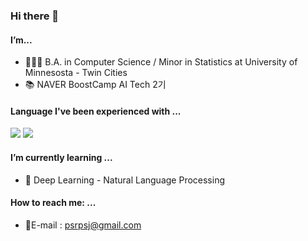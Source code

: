 ### Hi there 👋

#### I’m...  
* 👨🏻‍🎓 B.A. in Computer Science / Minor in Statistics at University of Minnesosta - Twin Cities  
* 📚 NAVER BoostCamp AI Tech 2기

#### Language I've been experienced with ...
<img src="https://img.shields.io/badge/Python-3766AB?style=flat-square&logo=Python&logoColor=white"/></a>
<img src="https://img.shields.io/badge/Java-007396?style=flat-square&logo=Python&logoColor=white"/></a>

#### I’m currently learning ...  
* 🧠 Deep Learning - Natural Language Processing

#### How to reach me: ...  
* 📮E-mail : psrpsj@gmail.com
